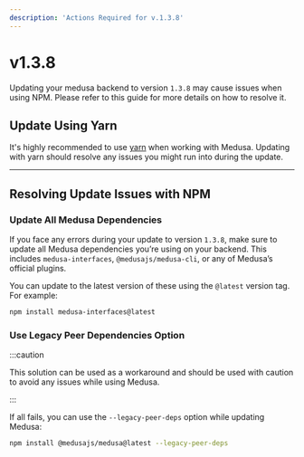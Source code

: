 ```yaml
---
description: 'Actions Required for v.1.3.8'
---
```


# v1.3.8

Updating your medusa backend to version `1.3.8` may cause issues when using NPM. Please refer to this guide for more details on how to resolve it.

## Update Using Yarn

It's highly recommended to use [yarn](https://yarnpkg.com/) when working with Medusa. Updating with yarn should resolve any issues you might run into during the update.

---

## Resolving Update Issues with NPM

### Update All Medusa Dependencies

If you face any errors during your update to version `1.3.8`, make sure to update all Medusa dependencies you’re using on your backend. This includes `medusa-interfaces`, `@medusajs/medusa-cli`, or any of Medusa’s official plugins.

You can update to the latest version of these using the `@latest` version tag. For example:

```bash
npm install medusa-interfaces@latest
```

### Use Legacy Peer Dependencies Option

:::caution

This solution can be used as a workaround and should be used with caution to avoid any issues while using Medusa.

:::

If all fails, you can use the `--legacy-peer-deps` option while updating Medusa:

```bash
npm install @medusajs/medusa@latest --legacy-peer-deps
```
